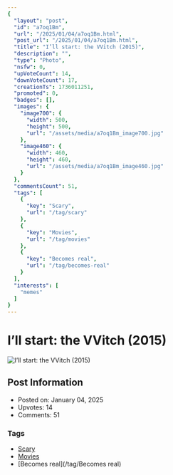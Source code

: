 ```yaml
---
{
  "layout": "post",
  "id": "a7oq1Bm",
  "url": "/2025/01/04/a7oq1Bm.html",
  "post_url": "/2025/01/04/a7oq1Bm.html",
  "title": "I’ll start: the VVitch (2015)",
  "description": "",
  "type": "Photo",
  "nsfw": 0,
  "upVoteCount": 14,
  "downVoteCount": 17,
  "creationTs": 1736011251,
  "promoted": 0,
  "badges": [],
  "images": {
    "image700": {
      "width": 500,
      "height": 500,
      "url": "/assets/media/a7oq1Bm_image700.jpg"
    },
    "image460": {
      "width": 460,
      "height": 460,
      "url": "/assets/media/a7oq1Bm_image460.jpg"
    }
  },
  "commentsCount": 51,
  "tags": [
    {
      "key": "Scary",
      "url": "/tag/scary"
    },
    {
      "key": "Movies",
      "url": "/tag/movies"
    },
    {
      "key": "Becomes real",
      "url": "/tag/becomes-real"
    }
  ],
  "interests": [
    "memes"
  ]
}
---
```


# I’ll start: the VVitch (2015)

![I’ll start: the VVitch (2015)](/assets/media/a7oq1Bm_image700.jpg)

## Post Information

- Posted on: January 04, 2025
- Upvotes: 14
- Comments: 51

### Tags

- [Scary](/tag/Scary)
- [Movies](/tag/Movies)
- [Becomes real](/tag/Becomes real)
